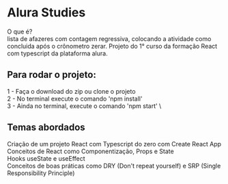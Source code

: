 # Alura Studies

O que é? \
lista de afazeres com contagem regressiva, colocando a atividade como concluida após o crônometro zerar. Projeto do 1° curso da formação React com typescript da plataforma alura.

## Para rodar o projeto:

1 - Faça o download do zip ou clone o projeto \
2 - No terminal execute o comando 'npm install' \
3 - Ainda no terminal, execute o comando 'npm start' \

## Temas abordados

Criação de um projeto React com Typescript do zero com Create React App \
Conceitos de React como Componentização, Props e State \
Hooks useState e useEffect \
Conceitos de boas práticas como DRY (Don't repeat yourself) e SRP (Single Responsibility Principle)
